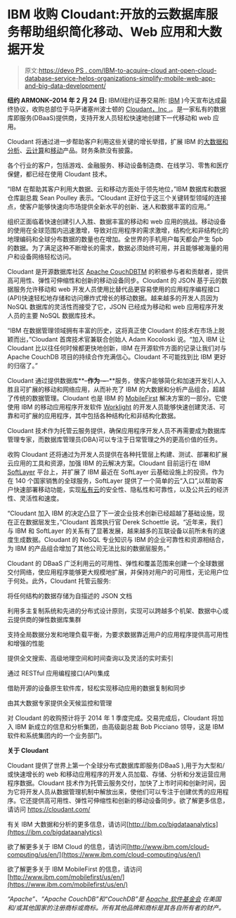 # IBM 收购 Cloudant:开放的云数据库服务帮助组织简化移动、Web 应用和大数据开发

> 原文:[https://devo PS . com/IBM-to-acquire-cloud ant-open-cloud-database-service-helps-organizations-simplify-mobile-web-app-and-big-data-development/](https://devops.com/ibm-to-acquire-cloudant-open-cloud-database-service-helps-organizations-simplify-mobile-web-app-and-big-data-development/)

**纽约 ARMONK–2014 年 2 月 24 日:** IBM(纽约证券交易所: [IBM](https://www.ibm.com/investor/) )今天宣布达成最终协议，收购总部位于马萨诸塞州波士顿的 [Cloudant，Inc .](https://cloudant.com/)。是一家私有的数据库即服务(DBaaS)提供商，支持开发人员轻松快速地创建下一代移动和 web 应用。

Cloudant 将通过进一步帮助客户利用这些关键的增长举措，扩展 IBM 的[大数据和分析](https://www.ibm.com/big-data/us/en/big-data-and-analytics/)、[云计算](https://www.ibm.com/cloud-computing/us/en/)和[移动](https://www.ibm.com/mobilefirst/us/en/)产品。财务条款没有披露。

各个行业的客户，包括游戏、金融服务、移动设备制造商、在线学习、零售和医疗保健，都已经在使用 Cloudant 技术。

“IBM 在帮助其客户利用大数据、云和移动方面处于领先地位，”IBM 数据库和数据仓库副总裁 Sean Poulley 表示。“Cloudant 正好位于这三个关键转型领域的连接点，使客户能够快速向市场提供全新水平的创新、迷人和数据丰富的应用。”

组织正面临着快速创建引人入胜、数据丰富的移动和 web 应用的挑战。移动设备的使用在全球范围内迅速激增，导致对应用程序的需求激增，结构化和非结构化的地理编码和全球分布数据的数量也在增加。全世界的手机用户每天都会产生 5pb 的数据。为了满足这种不断增长的需求，数据必须始终可用，并且能够被海量的用户和设备网络轻松访问。

Cloudant 是开源数据库社区 [Apache CouchDBTM](https://couchdb.apache.org/) 的积极参与者和贡献者，提供高可用性、弹性可伸缩性和创新的移动设备同步。Cloudant 的 JSON 基于云的数据服务允许移动和 web 开发人员使用比替代品更容易使用的应用程序编程接口(API)快速轻松地存储和访问爆炸式增长的移动数据。越来越多的开发人员因为 NoSQL 数据库的灵活性而接受了它，JSON 已经成为移动和 web 应用程序开发人员的主要 NoSQL 数据库技术。

“IBM 在数据管理领域拥有丰富的历史，这将真正使 Cloudant 的技术在市场上脱颖而出，”Cloudant 首席技术官兼联合创始人 Adam Kocoloski 说。“加入 IBM 让 Cloudant 比以往任何时候都更快地创新，IBM 在开源软件方面的记录让我们对与 Apache CouchDB 项目的持续合作充满信心。Cloudant 不可能找到比 IBM 更好的归宿了。”

Cloudant 通过提供数据库**–**作为**–**–**–**服务，使客户能够简化和加速开发引人入胜且可扩展的移动和网络应用，从而补充了 IBM 的大数据和分析产品组合，超越了传统的数据管理。Cloudant 也是 IBM 的 [MobileFirst](https://www.ibm.com/mobilefirst/us/en/) 解决方案的一部分。它使使用 IBM 的移动应用程序开发软件 [Worklight](https://www-03.ibm.com/software/products/en/worklight/) 的开发人员能够快速创建灵活、可靠和可扩展的应用程序，其中包括各种结构化和非结构化数据。

Cloudant 技术作为托管云服务提供，确保应用程序开发人员不再需要成为数据库管理专家，而数据库管理员(DBA)可以专注于日常管理之外的更高价值的任务。

收购 Cloudant 还将通过为开发人员提供在各种托管层上构建、测试、部署和扩展云应用的工具和资源，加强 IBM 的云解决方案。Cloudant 目前运行在 IBM [SoftLayer](https://www.ibm.com/cloud-computing/us/en/%CF%89cmp=usbrb&ct=usbrb301&cr=google&cm=k&csr=41590caus_cloud_ep&ccy=us&ck=ibm_softlayer&cs=exact&S_PKG=-&S_TACT=USBRB301&mkwid=sRpKef3QZ-dc_29670248416_432t5q28552) 平台上，并扩展了 IBM 最近在 SoftLayer 云基础设施上的投资。作为在 140 个国家销售的全球服务，SoftLayer 提供了一个简单的云“入口”,以帮助客户快速部署移动功能，实现[私有云](https://www.ibm.com/cloud-computing/us/en/private-cloud.html)的安全性、隐私性和可靠性，以及公共云的经济性、灵活性和速度。

“Cloudant 加入 IBM 的决定凸显了下一波企业技术创新已经超越了基础设施，现在正在数据层发生，”Cloudant 首席执行官 Derek Schoettle 说。“近年来，我们与 IBM 和 SoftLayer 的关系有了显著发展，越来越多的互联设备以前所未有的速度生成数据。Cloudant 的 NoSQL 专业知识与 IBM 的企业可靠性和资源相结合，为 IBM 的产品组合增加了其他公司无法比拟的数据层服务。”

Cloudant 的 DBaaS 广泛利用云的可用性、弹性和覆盖范围来创建一个全球数据交付网络，使应用程序能够更大规模地扩展，并保持对用户的可用性，无论用户位于何处。此外，Cloudant 托管云服务:

将任何结构的数据存储为自描述的 JSON 文档

利用多主复制系统和先进的分布式设计原则，实现可以跨越多个机架、数据中心或云提供商的弹性数据库集群

支持全局数据分发和地理负载平衡，为要求数据靠近用户的应用程序提供高可用性和增强的性能

提供全文搜索、高级地理空间和时间查询以及灵活的实时索引

通过 RESTful 应用编程接口(API)集成

借助开源的设备原生软件库，轻松实现移动应用的数据复制和同步

由其大数据专家提供全天候监控和管理

对 Cloudant 的收购预计将于 2014 年 1 季度完成。交易完成后，Cloudant 将加入 IBM 新成立的信息和分析集团，由高级副总裁 Bob Picciano 领导，这是 IBM 软件和系统集团内的一个业务部门。

**关于 Cloudant**

Cloudant 提供了世界上第一个全球分布式数据库即服务(DBaaS ),用于为大型和/或快速增长的 web 和移动应用程序的开发人员加载、存储、分析和分发运营应用程序数据。Cloudant 技术作为托管云服务交付，加快了上市时间和创新时间，因为它将开发人员从数据管理机制中解放出来，使他们可以专注于创建优秀的应用程序。它还提供高可用性、弹性可伸缩性和创新的移动设备同步。欲了解更多信息，请访问 https://cloudant.com/

有关 IBM 大数据和分析的更多信息，请访问[http://ibm.co/bigdataanalytics](https://ibm.co/bigdataanalytics)

欲了解更多关于 IBM Cloud 的信息，请访问[http://www.ibm.com/cloud-computing/us/en/](https://www.ibm.com/cloud-computing/us/en/)

欲了解更多关于 IBM MobileFirst 的信息，请访问[http://www.ibm.com/mobilefirst/us/en/](https://www.ibm.com/mobilefirst/us/en/)

*“Apache”、“Apache CouchDB”和“CouchDB”是* [*Apache 软件基金会*](https://www.apache.org/) *在美国和/或其他国家的注册商标或商标。所有其他品牌和商标是其各自所有者的财产。*